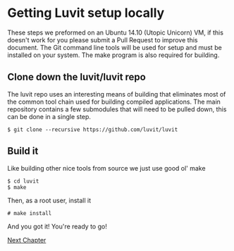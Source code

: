 # Getting Luvit setup locally

These steps we preformed on an Ubuntu 14.10 (Utopic Unicorn) VM, if this
doesn't work for you please submit a Pull Request to improve this document. The
Git command line tools will be used for setup and must be installed on your
system. The make program is also required for building.

## Clone down the luvit/luvit repo

The luvit repo uses an interesting means of building that eliminates most of
the common tool chain used for building compiled applications. The main
repository contains a few submodules that will need to be pulled down, this can
be done in a single step.

```
$ git clone --recursive https://github.com/luvit/luvit
```

## Build it

Like building other nice tools from source we just use good ol' make

```
$ cd luvit
$ make
```

Then, as a root user, install it

```
# make install
```

And you got it! You're ready to go!

[Next Chapter](https://github.com/KennethWilke/learn-to-luvit/tree/master/chapter2)
